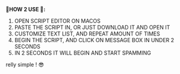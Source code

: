 🚨**HOW 2 USE 🚨:** 
1. OPEN SCRIPT EDITOR ON MACOS
2. PASTE THE SCRIPT IN, OR JUST DOWNLOAD IT AND OPEN IT
3. CUSTOMIZE TEXT LIST, AND REPEAT AMOUNT OF TIMES
4. BEGIN THE SCRIPT, AND CLICK ON MESSAGE BOX IN UNDER 2 SECONDS
5. IN 2 SECONDS IT WILL BEGIN AND START SPAMMING

relly simple ! 😎
